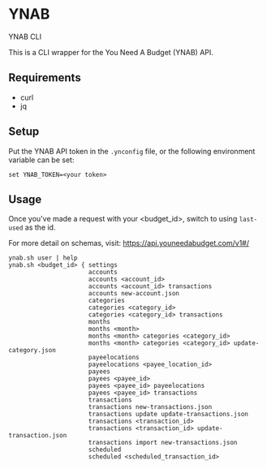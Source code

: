 # YNAB
YNAB CLI

This is a CLI wrapper for the You Need A Budget (YNAB) API.

## Requirements
- curl
- jq

## Setup

Put the YNAB API token in the `.ynconfig` file, or the following environment variable can be set:
```
set YNAB_TOKEN=<your token>
```


## Usage

Once you've made a request with your <budget_id>, switch to using `last-used` as the id.

For more detail on schemas, visit: https://api.youneedabudget.com/v1#/

```
ynab.sh user | help
ynab.sh <budget_id> { settings
                      accounts
                      accounts <account_id>
                      accounts <account_id> transactions
                      accounts new-account.json
                      categories
                      categories <category_id>
                      categories <category_id> transactions
                      months
                      months <month>
                      months <month> categories <category_id>
                      months <month> categories <category_id> update-category.json
                      payeelocations
                      payeelocations <payee_location_id>
                      payees
                      payees <payee_id>
                      payees <payee_id> payeelocations
                      payees <payee_id> transactions
                      transactions
                      transactions new-transactions.json
                      transactions update update-transactions.json
                      transactions <transaction_id>
                      transactions <transaction_id> update-transaction.json
                      transactions import new-transactions.json
                      scheduled
                      scheduled <scheduled_transaction_id>
```